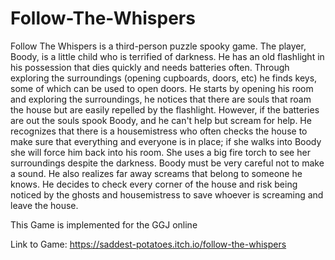# Follow-The-Whispers

Follow The Whispers is a third-person puzzle spooky game. The player, Boody, is a little child who is terrified of darkness. He has an old flashlight in his possession that dies quickly and needs batteries often. Through exploring the surroundings (opening cupboards, doors, etc) he finds keys, some of which can be used to open doors. He starts by opening his room and exploring the surroundings, he notices that there are souls that roam the house but are easily repelled by the flashlight. However, if the batteries are out the souls spook Boody, and he can't help but scream for help. He recognizes that there is a housemistress who often checks the house to make sure that everything and everyone is in place; if she walks into Boody she will force him back into his room. She uses a big fire torch to see her surroundings despite the darkness. Boody must be very careful not to make a sound. He also realizes far away screams that belong to someone he knows. He decides to check every corner of the house and risk being noticed by the ghosts and housemistress to save whoever is screaming and leave the house.

This Game is implemented for the GGJ online 

Link to Game: https://saddest-potatoes.itch.io/follow-the-whispers
